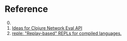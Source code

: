 # Reference

0. []()
0. [Ideas for Clojure Network Eval API](https://tonsky.me/blog/network-eval/)
0. [reple: "Replay-based" REPLs for compiled languages.](https://github.com/BenBrock/reple)

